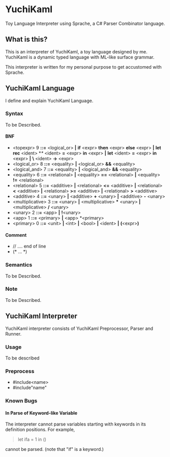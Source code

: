 # YuchiKaml
Toy Language Interpreter using Sprache, a C# Parser Combinator language.

## What is this?

This is an interpreter of YuchiKaml, a toy language designed by me.
YuchiKaml is a dynamic typed language with ML-like surface grammar.

This interpreter is written for my personal purpose to get accustomed with Sprache.

## YuchiKaml Language

I define and explain YuchiKaml Language.

### Syntax

To be Described.

#### BNF

- \<topexpr\>        9 **::=** \<logical_or\> **|** **if** \<expr\> **then** \<expr\> **else** \<expr\> **|** **let** **rec** \<ident\> **\** <ident\> **=** \<expr\> **in** \<expr\> **|** **let** \<ident\> **=** \<expr\> **in** \<expr\> **|** **\\** \<ident\> **->** \<expr\>
- \<logical_or\>     8 **::=** \<equality\> **|** \<logical_or\> **&&** \<equality\>
- \<logical_and\>    7 **::=** \<equality\> **|** \<logical_and\> **&&** \<equality\>
- \<equality\>       6 **::=** \<relational\> **|** \<equality\> **==** \<relational\> **|** \<equality\> **!=** \<relational\>
- \<relational\>     5 **::=** \<additive\> **|** \<relational\> **<=** \<additive\> **|** \<relational\> **<** \<additive\> **|** <relational\> **>=** \<additive\> **|** \<relational\> **>** \<additive\> 
- \<additive\>       4 **::=** \<unary\> **|** \<additive\> **+** \<unary\> **|** \<additive\> **-** \<unary\>
- \<multiplicative\> 3 **::=** \<unary\> **|** \<multiplicative\> **\*** \<unary\> **|** \<multiplicative\> **/** \<unary\>
- \<unary\>          2 **::=** \<app\> **|** **!**\<unary\>
- \<app\>            1 **::=** \<primary\> **|** \<app\> *<primary\>
- \<primary\>        0 **::=** \<unit\> **|** \<int\> **|** \<bool\> **|** \<ident\> **|** **(**\<expr\>**)**

#### Comment

- // .... end of line
- (* ... *)

### Semantics

To be Described.

### Note

To be Described.

## YuchiKaml Interpreter

YuchiKaml interpreter consists of YuchiKaml Preprocessor, Parser and Runner.

### Usage

To be described

### Preprocess

- #include\<name\>
- #include"name"

### Known Bugs

#### In Parse of Keyword-like Variable

The interpreter cannot parse variables starting with keywords in its definition positions.
For example,

> let ifa = 1 in ()

cannot be parsed. (note that "if" is a keyword.)
